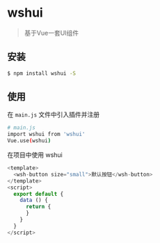 ﻿# wshui

> 基于Vue一套UI组件

## 安装

``` bash
$ npm install wshui -S
```
## 使用

在 `main.js` 文件中引入插件并注册

``` bash
# main.js
import wshui from 'wshui'
Vue.use(wshui)
```

在项目中使用 wshui

```js
<template>
  <wsh-button size="small">默认按钮</wsh-button>
</template>
<script>
  export default {
    data () {
      return {
      }
    }
  }
</script>
```

